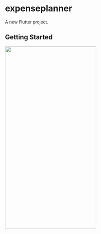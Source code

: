 # expenseplanner

A new Flutter project.

## Getting Started


<img src="https://user-images.githubusercontent.com/92157668/192314799-9317e198-555d-4bcf-afd6-3de4460aa712.jpg" width="300" height="600">
